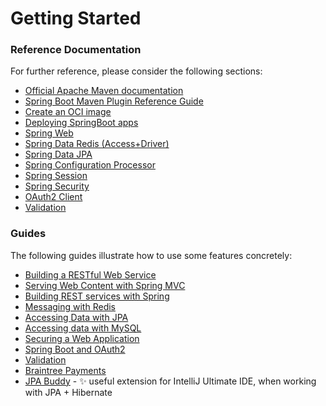 # Getting Started

### Reference Documentation
For further reference, please consider the following sections:

* [Official Apache Maven documentation](https://maven.apache.org/guides/index.html)
* [Spring Boot Maven Plugin Reference Guide](https://docs.spring.io/spring-boot/docs/2.7.13/maven-plugin/reference/html/)
* [Create an OCI image](https://docs.spring.io/spring-boot/docs/2.7.13/maven-plugin/reference/html/#build-image)
* [Deploying SpringBoot apps](https://docs.spring.io/spring-boot/docs/current/reference/htmlsingle/#deployment)
* [Spring Web](https://docs.spring.io/spring-boot/docs/2.7.13/reference/htmlsingle/#web)
* [Spring Data Redis (Access+Driver)](https://docs.spring.io/spring-boot/docs/2.7.13/reference/htmlsingle/#data.nosql.redis)
* [Spring Data JPA](https://docs.spring.io/spring-boot/docs/2.7.13/reference/htmlsingle/#data.sql.jpa-and-spring-data)
* [Spring Configuration Processor](https://docs.spring.io/spring-boot/docs/2.7.13/reference/htmlsingle/#appendix.configuration-metadata.annotation-processor)
* [Spring Session](https://docs.spring.io/spring-session/reference/)
* [Spring Security](https://docs.spring.io/spring-boot/docs/2.7.13/reference/htmlsingle/#web.security)
* [OAuth2 Client](https://docs.spring.io/spring-boot/docs/2.7.13/reference/htmlsingle/#web.security.oauth2.client)
* [Validation](https://docs.spring.io/spring-boot/docs/2.7.13/reference/htmlsingle/#io.validation)

### Guides
The following guides illustrate how to use some features concretely:

* [Building a RESTful Web Service](https://spring.io/guides/gs/rest-service/)
* [Serving Web Content with Spring MVC](https://spring.io/guides/gs/serving-web-content/)
* [Building REST services with Spring](https://spring.io/guides/tutorials/rest/)
* [Messaging with Redis](https://spring.io/guides/gs/messaging-redis/)
* [Accessing Data with JPA](https://spring.io/guides/gs/accessing-data-jpa/)
* [Accessing data with MySQL](https://spring.io/guides/gs/accessing-data-mysql/)
* [Securing a Web Application](https://spring.io/guides/gs/securing-web/)
* [Spring Boot and OAuth2](https://spring.io/guides/tutorials/spring-boot-oauth2/)
* [Validation](https://spring.io/guides/gs/validating-form-input/)
* [Braintree Payments](https://developer.paypal.com/braintree/docs/start/hello-server/java)
* [JPA Buddy](https://jpa-buddy.com/) - ✨ useful extension for IntelliJ Ultimate IDE, when working with JPA + Hibernate 

